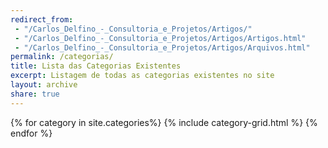 ```yaml
---
redirect_from:
 - "/Carlos_Delfino_-_Consultoria_e_Projetos/Artigos/"
 - "/Carlos_Delfino_-_Consultoria_e_Projetos/Artigos/Artigos.html"
 - "/Carlos_Delfino_-_Consultoria_e_Projetos/Artigos/Arquivos.html"
permalink: /categorias/
title: Lista das Categorias Existentes
excerpt: Listagem de todas as categorias existentes no site
layout: archive
share: true 
---
```

<div class="tiles">
{% for category in site.categories%}
   {% include category-grid.html %}
{% endfor %}
</div><!-- /.tiles -->


